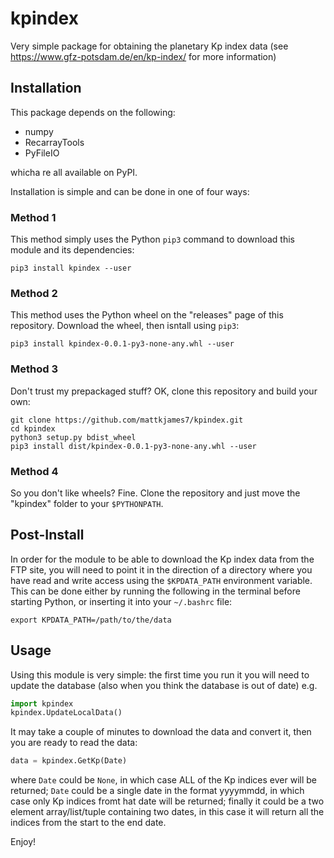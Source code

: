 # kpindex
Very simple package for obtaining the planetary Kp index data (see 
https://www.gfz-potsdam.de/en/kp-index/ for more information)

## Installation

This package depends on the following:

* numpy
* RecarrayTools
* PyFileIO

whicha re all available on PyPI.

Installation is simple and can be done in one of four ways:

### Method 1

This method simply uses the Python `pip3` command to download this 
module and its dependencies:

```pip3 install kpindex --user``` 

### Method 2

This method uses the Python wheel on the "releases" page of this 
repository. Download the wheel, then isntall using `pip3`:

```pip3 install kpindex-0.0.1-py3-none-any.whl --user```

### Method 3

Don't trust my prepackaged stuff? OK, clone this repository and build
your own:

```
git clone https://github.com/mattkjames7/kpindex.git
cd kpindex
python3 setup.py bdist_wheel
pip3 install dist/kpindex-0.0.1-py3-none-any.whl --user
```

### Method 4

So you don't like wheels? Fine. Clone the repository and just move the
"kpindex" folder to your `$PYTHONPATH`.

## Post-Install

In order for the module to be able to download the Kp index data from
the FTP site, you will need to point it in the direction of a directory
where you have read and write access using the `$KPDATA_PATH`
environment variable. This can be done either by running the following
in the terminal before starting Python, or inserting it into your 
`~/.bashrc` file:

```
export KPDATA_PATH=/path/to/the/data
```

## Usage

Using this module is very simple: the first time you run it you will 
need to update the database (also when you think the database is out of 
date) e.g.

```python
import kpindex
kpindex.UpdateLocalData()
```

It may take a couple of minutes to download the data and convert it, 
then you are ready to read the data:

```python
data = kpindex.GetKp(Date)
```

where `Date` could be `None`, in which case ALL of the Kp indices ever
will be returned; `Date` could be a single date in the format yyyymmdd,
in which case only Kp indices fromt hat date will be returned; finally
it could be a two element array/list/tuple containing two dates, in this
case it will return all the indices from the start to the end date.


Enjoy!

